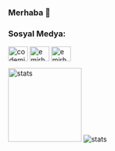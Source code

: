 ### Merhaba 👋

<h3 align="left">Sosyal Medya:</h3>
<p align="left">
<a href="https://twitter.com/codemirhan" target="blank"><img align="center" src="https://cdn.jsdelivr.net/npm/simple-icons@3.0.1/icons/twitter.svg" alt="codemirhan" height="30" width="40" /></a>
<a href="https://instagram.com/emirhansarac06" target="blank"><img align="center" src="https://cdn.jsdelivr.net/npm/simple-icons@3.0.1/icons/instagram.svg" alt="emirhansarac06" height="30" width="40" /></a>
<a href="https://www.youtube.com/c/EmirhanSarac" target="blank"><img align="center" src="https://cdn.jsdelivr.net/npm/simple-icons@3.0.1/icons/youtube.svg" alt="emi̇rhan saraç" height="30" width="40" /></a>
</p>
<p float="center">
<img src="https://github-readme-stats.vercel.app/api?username=EmirhanSarac&show_icons=true&theme=radical" width="%100" height="150px" alt="stats" />
  <img src="https://github-readme-stats.vercel.app/api/top-langs/?username=EmirhanSarac&hide=&langs_count=8&show_icons=true&theme=radical"  alt="stats"/>

</p>

<!--
**EmirhanSarac/EmirhanSarac** is a ✨ _special_ ✨ repository because its `README.md` (this file) appears on your GitHub profile.


